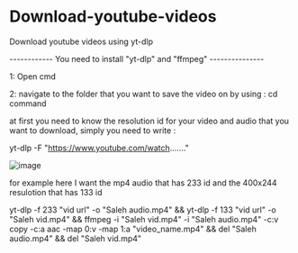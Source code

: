# Download-youtube-videos
Download youtube videos using yt-dlp 


------------ You need to install "yt-dlp" and "ffmpeg"  ---------------

1: Open cmd 

2: navigate to the folder that you want to save the video on by using : cd command

at first you need to know the resolution id for your video and audio that you want to download, simply you need to write :

yt-dlp -F "https://www.youtube.com/watch......."

![image](https://github.com/user-attachments/assets/389b79ce-90d3-4671-927b-723dcc563163)

for example here I want the mp4 audio that has 233 id and the 400x244 resulotion that has 133 id 

yt-dlp -f 233 "vid url" -o "Saleh audio.mp4" && yt-dlp -f 133 "vid url" -o "Saleh vid.mp4" && ffmpeg -i "Saleh vid.mp4" -i "Saleh audio.mp4" -c:v copy -c:a aac -map 0:v -map 1:a "video_name.mp4" && del "Saleh audio.mp4" && del "Saleh vid.mp4"

